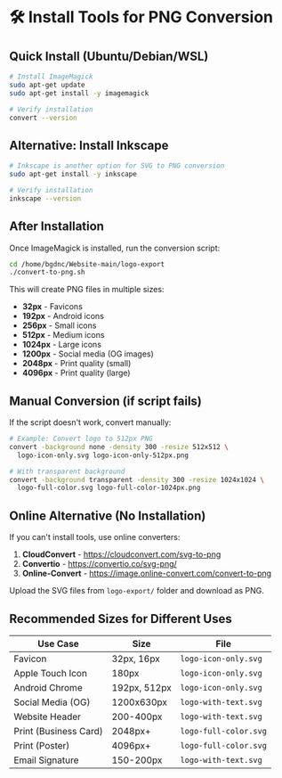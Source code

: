 # 🛠️ Install Tools for PNG Conversion

## Quick Install (Ubuntu/Debian/WSL)

```bash
# Install ImageMagick
sudo apt-get update
sudo apt-get install -y imagemagick

# Verify installation
convert --version
```

## Alternative: Install Inkscape

```bash
# Inkscape is another option for SVG to PNG conversion
sudo apt-get install -y inkscape

# Verify installation
inkscape --version
```

## After Installation

Once ImageMagick is installed, run the conversion script:

```bash
cd /home/bgdnc/Website-main/logo-export
./convert-to-png.sh
```

This will create PNG files in multiple sizes:
- **32px** - Favicons
- **192px** - Android icons
- **256px** - Small icons
- **512px** - Medium icons
- **1024px** - Large icons
- **1200px** - Social media (OG images)
- **2048px** - Print quality (small)
- **4096px** - Print quality (large)

## Manual Conversion (if script fails)

If the script doesn't work, convert manually:

```bash
# Example: Convert logo to 512px PNG
convert -background none -density 300 -resize 512x512 \
  logo-icon-only.svg logo-icon-only-512px.png

# With transparent background
convert -background transparent -density 300 -resize 1024x1024 \
  logo-full-color.svg logo-full-color-1024px.png
```

## Online Alternative (No Installation)

If you can't install tools, use online converters:

1. **CloudConvert** - https://cloudconvert.com/svg-to-png
2. **Convertio** - https://convertio.co/svg-png/
3. **Online-Convert** - https://image.online-convert.com/convert-to-png

Upload the SVG files from `logo-export/` folder and download as PNG.

## Recommended Sizes for Different Uses

| Use Case | Size | File |
|----------|------|------|
| Favicon | 32px, 16px | `logo-icon-only.svg` |
| Apple Touch Icon | 180px | `logo-icon-only.svg` |
| Android Chrome | 192px, 512px | `logo-icon-only.svg` |
| Social Media (OG) | 1200x630px | `logo-with-text.svg` |
| Website Header | 200-400px | `logo-with-text.svg` |
| Print (Business Card) | 2048px+ | `logo-full-color.svg` |
| Print (Poster) | 4096px+ | `logo-full-color.svg` |
| Email Signature | 150-200px | `logo-with-text.svg` |
